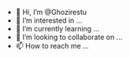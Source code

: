 - 👋 Hi, I’m @Ghozirestu
- 👀 I’m interested in ...
- 🌱 I’m currently learning ...
- 💞️ I’m looking to collaborate on ...
- 📫 How to reach me ...

<!---
Ghozirestu/Ghozirestu is a ✨ special ✨ repository because its `README.md` (this file) appears on your GitHub profile.
You can click the Preview link to take a look at your changes.
--->
